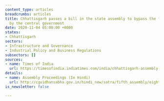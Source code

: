 ```yaml
---
content_type: articles
breadcrumbs: articles
title: Chhattisgarh passes a bill in the state assembly to bypass the farm laws enacted
  by the central government
date: 2020-11-04 05:00:00 +0000
states:
- Chhattisgarh
sectors:
- Infrastructure and Governance
- Industrial Policy and Business Regulations
subsectors: []
sources:
- name: Times of India
  url: https://timesofindia.indiatimes.com/india/chhattisgarh-assembly-passes-bill-to-ensure-msp-protect-farmers/articleshow/78903104.cms
details:
- name: Assembly Proceedings (In Hindi)
  url: http://cgvidhansabha.gov.in/hindi_new/satra/fifth_assembly/eighth/patrak1-27102020.PDF
is_newsletter: false

---
```

